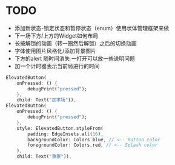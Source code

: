 # TODO

- 添加新状态-锁定状态和暂停状态（enum）使用状体管理框架来做
- 下一场下方/上方的Widget如何布局
- 长按解锁的动画（转一圈然后解锁）之后的切换动画
- 字体使用图片风格化/添加背景图片
- 下方的alert 随时间消失 一打开可以放一些说明问题
- 加一个计时器表示当前局进行的时间

```dart
ElevatedButton(
    onPressed: () {
        debugPrint("pressed");
    },
    child: Text("加本场")),
ElevatedButton(
    onPressed: () {
        debugPrint("pressed");
    },
    style: ElevatedButton.styleFrom(
        padding: EdgeInsets.all(16),
        backgroundColor: Colors.blue, // <-- Button color
        foregroundColor: Colors.red, // <-- Splash color
    ),
    child: Text("重置")),
```
